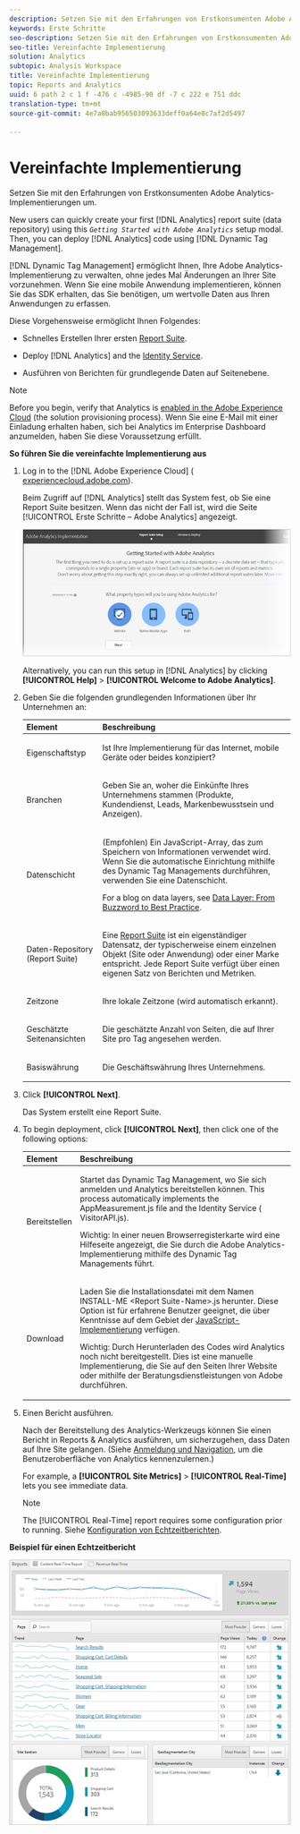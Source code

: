 ```yaml
---
description: Setzen Sie mit den Erfahrungen von Erstkonsumenten Adobe Analytics-Implementierungen um.
keywords: Erste Schritte
seo-description: Setzen Sie mit den Erfahrungen von Erstkonsumenten Adobe Analytics-Implementierungen um.
seo-title: Vereinfachte Implementierung
solution: Analytics
subtopic: Analysis Workspace
title: Vereinfachte Implementierung
topic: Reports and Analytics
uuid: 6 path 2 c 1 f -476 c -4985-90 df -7 c 222 e 751 ddc
translation-type: tm+mt
source-git-commit: 4e7a8bab956503093633deff0a64e8c7af2d5497

---
```



# Vereinfachte Implementierung

Setzen Sie mit den Erfahrungen von Erstkonsumenten Adobe Analytics-Implementierungen um.

<!-- 

<p>https://activation.adobedtm.com/index.php?redirected=1 </p>

 -->

New users can quickly create your first [!DNL Analytics] report suite (data repository) using this *`Getting Started with Adobe Analytics`* setup modal. Then, you can deploy [!DNL Analytics] code using [!DNL Dynamic Tag Management].

[!DNL Dynamic Tag Management] ermöglicht Ihnen, Ihre Adobe Analytics-Implementierung zu verwalten, ohne jedes Mal Änderungen an Ihrer Site vorzunehmen. Wenn Sie eine mobile Anwendung implementieren, können Sie das SDK erhalten, das Sie benötigen, um wertvolle Daten aus Ihren Anwendungen zu erfassen.

Diese Vorgehensweise ermöglicht Ihnen Folgendes:

* Schnelles Erstellen Ihrer ersten   [Report Suite](https://marketing.adobe.com/resources/help/en_US/analytics/getting-started/report-suites.html).
* Deploy [!DNL Analytics] and the [Identity Service](https://marketing.adobe.com/resources/help/en_US/mcvid/).

* Ausführen von Berichten für grundlegende Daten auf Seitenebene.

>[!NOTE]
>
>Before you begin, verify that Analytics is [enabled in the Adobe Experience Cloud](https://marketing.adobe.com/resources/help/en_US/mcloud/core_services.html) (the solution provisioning process). Wenn Sie eine E-Mail mit einer Einladung erhalten haben, sich bei Analytics im Enterprise Dashboard anzumelden, haben Sie diese Voraussetzung erfüllt.

**So führen Sie die vereinfachte Implementierung aus**

1. Log in to the [!DNL Adobe Experience Cloud] ( [experiencecloud.adobe.com](https://experiencecloud.adobe.com)).

   Beim Zugriff auf [!DNL Analytics] stellt das System fest, ob Sie eine Report Suite besitzen. Wenn das nicht der Fall ist, wird die Seite [!UICONTROL Erste Schritte – Adobe Analytics] angezeigt.

   ![](assets/analytics-implementation-rs-wizard.png)

   Alternatively, you can run this setup in [!DNL Analytics] by clicking **[!UICONTROL Help]** &gt; **[!UICONTROL Welcome to Adobe Analytics]**.

1. Geben Sie die folgenden grundlegenden Informationen über Ihr Unternehmen an:

   <table id="table_1741878A1B284CB78D297D531DC703D6"> 
     <thead> 
      <tr> 
       <th colname="col1" class="entry"> Element </th> 
       <th colname="col2" class="entry"> Beschreibung </th> 
      </tr> 
     </thead>
     <tbody> 
      <tr> 
       <td colname="col1"> <p>Eigenschaftstyp </p> </td> 
       <td colname="col2"> <p>Ist Ihre Implementierung für das Internet, mobile Geräte oder beides konzipiert? </p> </td> 
      </tr> 
      <tr> 
       <td colname="col1"> <p>Branchen </p> </td> 
       <td colname="col2"> <p>Geben Sie an, woher die Einkünfte Ihres Unternehmens stammen (Produkte, Kundendienst, Leads, Markenbewusstsein und Anzeigen). </p> </td> 
      </tr> 
      <tr> 
       <td colname="col1"> <p>Datenschicht </p> </td> 
       <td colname="col2"> <p>(Empfohlen) Ein JavaScript-Array, das zum Speichern von Informationen verwendet wird. Wenn Sie die automatische Einrichtung mithilfe des Dynamic Tag Managements durchführen, verwenden Sie eine Datenschicht. </p> <p>For a blog on data layers, see <a href="https://blogs.adobe.com/digitalmarketing/analytics/data-layers-buzzword-best-practice/" format="http" scope="external"> Data Layer: From Buzzword to Best Practice</a>. </p> </td> 
      </tr> 
      <tr> 
       <td colname="col1"> <p>Daten-Repository (Report Suite) </p> </td> 
       <td colname="col2"> <p> Eine <a href="https://marketing.adobe.com/resources/help/en_US/analytics/getting-started/report-suites.html" format="html" scope="external">Report Suite</a> ist ein eigenständiger Datensatz, der typischerweise einem einzelnen Objekt (Site oder Anwendung) oder einer Marke entspricht. Jede Report Suite verfügt über einen eigenen Satz von Berichten und Metriken. </p> </td> 
      </tr> 
      <tr> 
       <td colname="col1"> <p>Zeitzone </p> </td> 
       <td colname="col2"> <p>Ihre lokale Zeitzone (wird automatisch erkannt). </p> </td> 
      </tr> 
      <tr> 
       <td colname="col1"> <p>Geschätzte Seitenansichten </p> </td> 
       <td colname="col2"> <p>Die geschätzte Anzahl von Seiten, die auf Ihrer Site pro Tag angesehen werden. </p> </td> 
      </tr> 
      <tr> 
       <td colname="col1"> <p>Basiswährung </p> </td> 
       <td colname="col2"> <p>Die Geschäftswährung Ihres Unternehmens. </p> </td> 
      </tr> 
     </tbody> 
    </table>

1. Click **[!UICONTROL Next]**.

   Das System erstellt eine Report Suite.

1. To begin deployment, click **[!UICONTROL Next]**, then click one of the following options:

   <table id="table_71C7F7B9677346CD8D5130519D32464B"> 
     <thead> 
      <tr> 
       <th colname="col1" class="entry"> Element </th> 
       <th colname="col2" class="entry"> Beschreibung </th> 
      </tr> 
     </thead>
     <tbody> 
      <tr> 
       <td colname="col1"> <p>Bereitstellen </p> </td> 
       <td colname="col2"> <p> Startet das <span class="keyword">Dynamic Tag Management</span>, wo Sie sich anmelden und Analytics bereitstellen können. This process automatically implements the <span class="filepath"> AppMeasurement.js</span> file and the Identity Service (<span class="filepath"> VisitorAPI.js</span>). </p> <p> <p>Wichtig: In einer neuen Browserregisterkarte wird eine Hilfeseite angezeigt, die Sie durch die <span class="keyword">Adobe Analytics</span>-Implementierung mithilfe des Dynamic Tag Managements führt. </p> </p> </td> 
      </tr> 
      <tr> 
       <td colname="col1"> <p>Download </p> </td> 
       <td colname="col2"> <p> Laden Sie die Installationsdatei mit dem Namen <span class="filepath">INSTALL-ME &lt;Report Suite-Name&gt;.js</span> herunter. Diese Option ist für erfahrene Benutzer geeignet, die über Kenntnisse auf dem Gebiet der <a href="https://marketing.adobe.com/resources/help/en_US/sc/implement/js_implementation.html" format="html" scope="external">JavaScript-Implementierung</a> verfügen. </p> <p> <p>Wichtig: Durch Herunterladen des Codes wird <span class="keyword">Analytics</span> noch nicht bereitgestellt. Dies ist eine manuelle Implementierung, die Sie auf den Seiten Ihrer Website oder mithilfe der Beratungsdienstleistungen von Adobe durchführen. </p> </p> </td> 
      </tr> 
     </tbody> 
    </table>

1. Einen Bericht ausführen.

   Nach der Bereitstellung des Analytics-Werkzeugs können Sie einen Bericht in Reports &amp; Analytics ausführen, um sicherzugehen, dass Daten auf Ihre Site gelangen. (Siehe   [Anmeldung und Navigation](https://marketing.adobe.com/resources/help/en_US/analytics/getting-started/analytics-navigation.html), um die Benutzeroberfläche von Analytics kennenzulernen.)

   For example, a **[!UICONTROL Site Metrics]** &gt; **[!UICONTROL Real-Time]** lets you see immediate data.

   >[!NOTE]
   >
   >The [!UICONTROL Real-Time] report requires some configuration prior to running. Siehe [Konfiguration von Echtzeitberichten](https://marketing.adobe.com/resources/help/en_US/reference/t_realtime_admin.html).

**Beispiel für einen Echtzeitbericht**

![](assets/real-time-report.png)
